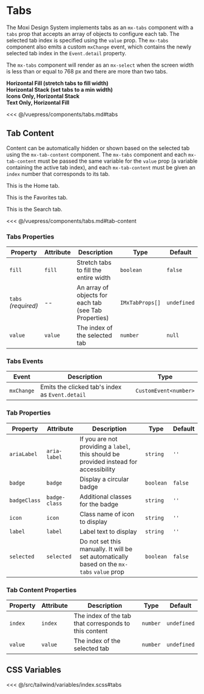 # Tabs

The Moxi Design System implements tabs as an `mx-tabs` component with a `tabs` prop that accepts an array of objects to configure each tab. The selected tab index is specified using the `value` prop. The `mx-tabs` component also emits a custom `mxChange`
event, which contains the newly selected tab index in the `Event.detail` property.

The `mx-tabs` component will render as an `mx-select` when the screen width is less than or equal to 768 px and there are more than two tabs.

<!-- #region tabs -->
  <section class="mds">
    <!-- 
    The :tabs.prop syntax below is specific to Vue for passing data to DOM properties.
    If using JSX, you can set the tabs prop using the typical tabs={[...]} syntax.
    For vanilla JS, you will need to assign HTMLMxTabsElement.tabs = [...] in your script.
    -->
    <div class="my-20 space-y-20">
      <strong>Horizontal Fill (stretch tabs to fill width)</strong>
      <mx-tabs
        fill
        :tabs.prop="[
          { label: 'Home', icon: 'ph-house' },
          { label: 'Favorites', icon: 'ph-heart', badge: true, badgeClass: 'text-green-600' },
          { label: 'Search', icon: 'mds-search' },
        ]"
        :value="activeTab"
        @mxChange="e => activeTab = e.detail"
      />
    </div>
    <div class="my-20 space-y-20">
      <strong>Horizontal Stack (set tabs to a min width)</strong>
      <mx-tabs
        :tabs.prop="[
          { label: 'Home', icon: 'ph-house' },
          { label: 'Favorites', icon: 'ph-heart', badge: true, badgeClass: 'text-green-600' },
          { label: 'Search', icon: 'mds-search' },
        ]"
        :value="activeTab"
        @mxChange="e => activeTab = e.detail"
      />
    </div>
    <div class="my-20 space-y-20">
      <strong>Icons Only, Horizontal Stack</strong>
      <mx-tabs
        :tabs.prop="[
          { ariaLabel: 'Home', icon: 'ph-house' },
          { ariaLabel: 'Favorites', icon: 'ph-heart', badge: true, badgeClass: 'text-red-600' },
          { ariaLabel: 'Search', icon: 'mds-search' },
        ]"
        :value="activeTab"
        @mxChange="e => activeTab = e.detail"
      />
    </div>
    <div class="my-20 space-y-20">
      <strong>Text Only, Horizontal Fill</strong>
      <mx-tabs
        fill
        :tabs.prop="[
          { label: 'Home' },
          { label: 'Favorites' },
          { label: 'Search' }
        ]"
        :value="activeTab"
        @mxChange="e => activeTab = e.detail"
      />
    </div>
  </section>
  <!-- #endregion tabs -->

<<< @/vuepress/components/tabs.md#tabs

## Tab Content

Content can be automatically hidden or shown based on the selected tab using the `mx-tab-content` component. The `mx-tabs` component and each `mx-tab-content` must be passed the same variable
for the `value` prop (a variable containing the active tab index), and each `mx-tab-content` must be given an `index` number that corresponds to its tab.

<!-- #region tab-content -->
<section class="mds">
  <div class="my-20 border">
    <mx-tabs
      fill
      :tabs.prop="[
        { label: 'Home', icon: 'ph-house' },
        { label: 'Favorites', icon: 'ph-heart' },
        { label: 'Search', icon: 'mds-search' },
      ]"
      :value="activeTab"
      @mxChange="e => activeTab = e.detail"
    />
    <mx-tab-content :value="activeTab" index="0">
      <p class="px-20">This is the Home tab.</p>
    </mx-tab-content>
    <mx-tab-content :value="activeTab" index="1">
      <p class="px-20">This is the Favorites tab.</p>
    </mx-tab-content>
    <mx-tab-content :value="activeTab" index="2">
      <p class="px-20">This is the Search tab.</p>
    </mx-tab-content>
  </div>
</section>
<!-- #endregion tab-content -->

<<< @/vuepress/components/tabs.md#tab-content

### Tabs Properties

| Property            | Attribute | Description                                           | Type            | Default     |
| ------------------- | --------- | ----------------------------------------------------- | --------------- | ----------- |
| `fill`              | `fill`    | Stretch tabs to fill the entire width                 | `boolean`       | `false`     |
| `tabs` _(required)_ | --        | An array of objects for each tab (see Tab Properties) | `IMxTabProps[]` | `undefined` |
| `value`             | `value`   | The index of the selected tab                         | `number`        | `null`      |

### Tabs Events

| Event      | Description                                     | Type                  |
| ---------- | ----------------------------------------------- | --------------------- |
| `mxChange` | Emits the clicked tab's index as `Event.detail` | `CustomEvent<number>` |

### Tab Properties

| Property     | Attribute     | Description                                                                                | Type      | Default |
| ------------ | ------------- | ------------------------------------------------------------------------------------------ | --------- | ------- |
| `ariaLabel`  | `aria-label`  | If you are not providing a `label`, this should be provided instead for accessibility      | `string`  | `''`    |
| `badge`      | `badge`       | Display a circular badge                                                                   | `boolean` | `false` |
| `badgeClass` | `badge-class` | Additional classes for the badge                                                           | `string`  | `''`    |
| `icon`       | `icon`        | Class name of icon to display                                                              | `string`  | `''`    |
| `label`      | `label`       | Label text to display                                                                      | `string`  | `''`    |
| `selected`   | `selected`    | Do not set this manually. It will be set automatically based on the `mx-tabs` `value` prop | `boolean` | `false` |

### Tab Content Properties

| Property | Attribute | Description                                           | Type     | Default     |
| -------- | --------- | ----------------------------------------------------- | -------- | ----------- |
| `index`  | `index`   | The index of the tab that corresponds to this content | `number` | `undefined` |
| `value`  | `value`   | The index of the selected tab                         | `number` | `undefined` |

## CSS Variables

<<< @/src/tailwind/variables/index.scss#tabs

<script>
export default {
  data() {
    return {
      activeTab: 1
    }
  }
}
</script>
